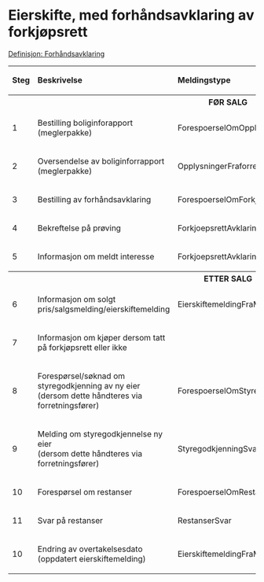 # Eierskifte, med forhåndsavklaring av forkjøpsrett
[Definisjon: Forhåndsavklaring](../begrep/README.md#forhåndsavklaring)
<table>
	<tbody>
		<tr>
			<td><p><strong>Steg</strong></p></td>
			<td><p><strong>Beskrivelse</strong></p></td>
			<td><p><strong>Meldingstype</strong></p></td>
			<td><p><strong>Utføres av</strong></p></td>
		</tr>
<tr><th colspan="4">FØR SALG</th></tr>		
		<tr>
			<td><p>1</p></td>
			<td><p>Bestilling boliginforapport (meglerpakke)</p></td>
			<td><p>ForespoerselOmOpplysningerFraforretningsfoerer</p></td>
			<td><p>Megler</p></td>
		</tr>
		<tr>
			<td><p>2</p></td>
			<td><p>Oversendelse av boliginforrapport (meglerpakke)</p></td>
			<td><p>OpplysningerFraforretningsfoerer</p></td>
			<td><p>Forretningsfører</p></td>
		</tr>
        		<tr>
			<td><p>3</p></td>
			<td><p>Bestilling av forhåndsavklaring
</p></td>
<td><p>ForespoerselOmForkjoepsrettAvklaring</p></td>
			<td><p>Megler</p></td>
		</tr>
        		<tr>
			<td><p>4</p></td>
			<td><p>Bekreftelse på prøving</p></td>
			<td><p>ForkjoepsrettAvklaringForhaandsavklaringBekreftelse</p></td>
			<td><p>Forretningsfører</p></td>
		</tr>
        		<tr>
			<td><p>5</p></td>
			<td><p>Informasjon om meldt interesse
</p></td>
<td><p>ForkjoepsrettAvklaringInteresse</p></td>
			<td><p>Forretningsfører</p></td>
		</tr>
		<tr><th colspan="4">ETTER SALG</th></tr>
        		<tr>
			<td><p>6</p></td>
			<td><p>Informasjon om solgt pris/salgsmelding/eierskiftemelding
</p></td>
<td><p>EierskiftemeldingFraMegler</p></td>
			<td><p>Megler</p></td>
		</tr>	
        		<tr>
			<td><p>7</p></td>
			<td><p>Informasjon om kjøper dersom tatt på forkjøpsrett eller ikke
</p></td>
<td><p></p></td>
			<td><p>Forretningsfører</p></td>
		</tr>
        		<tr>
			<td><p>8</p></td>
			<td><p>Forespørsel/søknad om styregodkjenning av ny eier<br> (dersom dette håndteres via forretningsfører)
</p></td>
<td><p>ForespoerselOmStyregodkjenning</p></td>
			<td><p>Megler</p></td>
		</tr>				
        		<tr>
			<td><p>9</p></td>
			<td><p>Melding om styregodkjennelse ny eier<br> (dersom dette håndteres via forretningsfører)
</p></td>
<td><p>StyregodkjenningSvar</p></td>
			<td><p>Forretningsfører</p></td>
		</tr>
        		<tr>
			<td><p>10</p></td>
			<td><p>Forespørsel om restanser
</p></td>
<td><p>ForespoerselOmRestanser</p></td>
			<td><p>Megler</p></td>
		</tr>
        		<tr>
			<td><p>11</p></td>
			<td><p>Svar på restanser
</p></td>
<td><p>RestanserSvar</p></td>
			<td><p>Forretningsfører</p></td>
		</tr>
        		<tr>
			<td><p>10</p></td>
			<td><p>Endring av overtakelsesdato (oppdatert eierskiftemelding) 
</p></td>
<td><p>EierskiftemeldingFraMegler</p></td>
			<td><p>Megler</p></td>
		</tr> 
	</tbody>
</table>